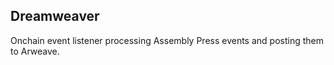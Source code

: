 ## Dreamweaver

Onchain event listener processing Assembly Press events and posting them to Arweave.
